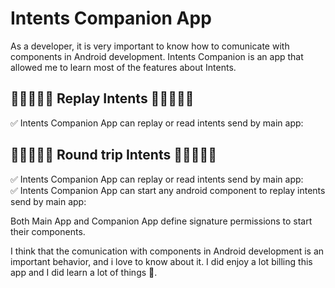 # Intents Companion App
As a developer, it is very important to know how to comunicate with components in Android development.  Intents Companion is an app that allowed me to learn most of the features about Intents.

## 💚💚💚💚💚 Replay Intents 💚💚💚💚💚
✅ Intents Companion App can replay or read intents send by main app:<br>


## 💚💚💚💚💚 Round trip Intents 💚💚💚💚💚
✅ Intents Companion App can replay or read intents send by main app:<br>
✅ Intents Companion App can start any android component to replay intents send by main app:<br>

Both Main App and Companion App define signature permissions to start their components.

I think that the comunication with components in Android development is an important behavior, and i love to know about it. I did enjoy a lot billing this app and I did learn a lot of things 💚.
